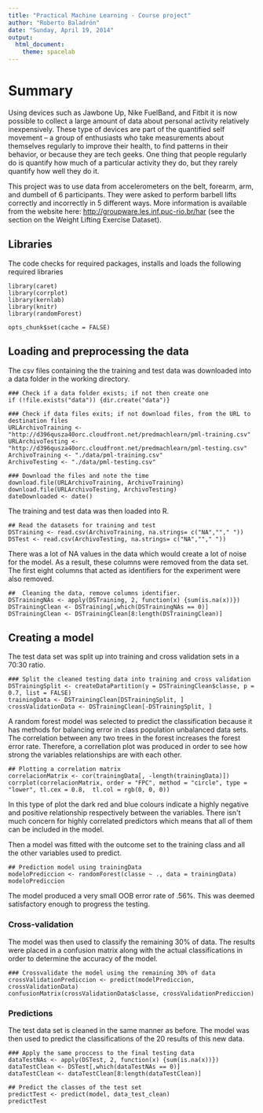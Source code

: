 ```yaml
---
title: "Practical Machine Learning - Course project"
author: "Roberto Baladrón"
date: "Sunday, April 19, 2014"
output:
  html_document:
    theme: spacelab
---
```

# Summary
Using devices such as Jawbone Up, Nike FuelBand, and Fitbit it is now possible to collect a large amount of data about personal activity relatively inexpensively. These type of devices are part of the quantified self movement – a group of enthusiasts who take measurements about themselves regularly to improve their health, to find patterns in their behavior, or because they are tech geeks. 
One thing that people regularly do is quantify how much of a particular activity they do, but they rarely quantify how well they do it. 

This project was to use data from accelerometers on the belt, forearm, arm, and dumbell of 6 participants. They were asked to perform barbell lifts correctly and incorrectly in 5 different ways. More information is available from the website here: http://groupware.les.inf.puc-rio.br/har (see the section on the Weight Lifting Exercise Dataset). 


## Libraries
The code checks for required packages, installs and loads the following required libraries
```{r}
library(caret)
library(corrplot)
library(kernlab)
library(knitr)
library(randomForest)
```
```{r setoptions, echo = FALSE}
opts_chunk$set(cache = FALSE)
```

## Loading and preprocessing the data
The csv files containing the the training and test data was downloaded into a data folder in the working directory. 

```{r, eval = FALSE}
### Check if a data folder exists; if not then create one
if (!file.exists("data")) {dir.create("data")}

### Check if data files exits; if not download files, from the URL to destination files
URLArchivoTraining <- "http://d396qusza40orc.cloudfront.net/predmachlearn/pml-training.csv"
URLArchivoTesting <- "http://d396qusza40orc.cloudfront.net/predmachlearn/pml-testing.csv"
ArchivoTraining <- "./data/pml-training.csv"
ArchivoTesting <- "./data/pml-testing.csv"

### Download the files and note the time
download.file(URLArchivoTraining, ArchivoTraining)
download.file(URLArchivoTesting, ArchivoTesting)
dateDownloaded <- date()
```

The training and test data was then loaded into R.

```{r}
## Read the datasets for training and test
DSTraining <- read.csv(ArchivoTraining, na.strings= c("NA",""," "))
DSTest <- read.csv(ArchivoTesting, na.strings= c("NA",""," "))
```

There was a lot of NA values in the data which would create a lot of noise for the model. As a result, these columns were removed from the data set. The first eight columns that acted as identifiers for the experiment were also removed.

```{r}
##  Cleaning the data, remove columns identifier.
DSTrainingNAs <- apply(DSTraining, 2, function(x) {sum(is.na(x))})
DSTrainingClean <- DSTraining[,which(DSTrainingNAs == 0)]
DSTrainingClean <- DSTrainingClean[8:length(DSTrainingClean)]
```

## Creating a model
The test data set was split up into training and cross validation sets in a 70:30 ratio.

```{r}
### Split the cleaned testing data into training and cross validation
DSTrainingSplit <- createDataPartition(y = DSTrainingClean$classe, p = 0.7, list = FALSE)
trainingData <- DSTrainingClean[DSTrainingSplit, ]
crossValidationData <- DSTrainingClean[-DSTrainingSplit, ]
```

A random forest model was selected to predict the classification because it has methods for balancing error in class population unbalanced data sets. The correlation between any two trees in the forest increases the forest error rate. Therefore, a correllation plot was produced in order to see how strong the variables relationships are with each other.

```{r, fig.height = 6, fig.width = 8}
## Plotting a correlation matrix
correlacionMatrix <- cor(trainingData[, -length(trainingData)])
corrplot(correlacionMatrix, order = "FPC", method = "circle", type = "lower", tl.cex = 0.8,  tl.col = rgb(0, 0, 0))
```

In this type of plot the dark red and blue colours indicate a highly negative and positive relationship respectively between the variables. There isn't much concern for highly correlated predictors which means that all of them can be included in the model.

Then a model was fitted with the outcome set to the training class and all the other variables used to predict.

```{r}
## Prediction model using trainingData
modeloPrediccion <- randomForest(classe ~ ., data = trainingData)
modeloPrediccion
```

The model produced a very small OOB error rate of .56%. This was deemed satisfactory enough to progress the testing.

### Cross-validation
The model was then used to classify the remaining 30% of data. The results were placed in a confusion matrix along with the actual classifications in order to determine the accuracy of the model.

```{r}
### Crossvalidate the model using the remaining 30% of data
crossValidationPrediccion <- predict(modelPrediccion, crossValidationData)
confusionMatrix(crossValidationData$classe, crossValidationPrediccion)
```


### Predictions
The test data set is cleaned in the same manner as before. The model was then used to predict the classifications of the 20 results of this new data.

```{r}
### Apply the same proccess to the final testing data
dataTestNAs <- apply(DSTest, 2, function(x) {sum(is.na(x))})
dataTestClean <- DSTest[,which(dataTestNAs == 0)]
dataTestClean <- dataTestClean[8:length(dataTestClean)]

## Predict the classes of the test set
predictTest <- predict(model, data_test_clean)
predictTest
```
